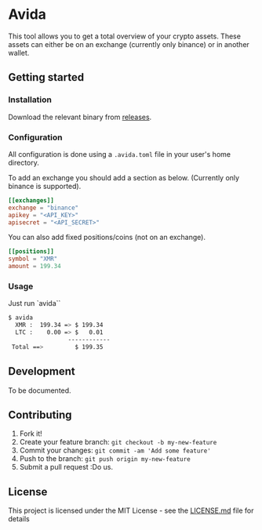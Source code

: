 # Avida

This tool allows you to get a total overview of your crypto assets. These
assets can either be on an exchange (currently only binance) or in another
wallet.

## Getting started

### Installation

Download the relevant binary from [releases](https://github.com/jkielbaey/avida/releases).

### Configuration

All configuration is done using a ```.avida.toml``` file in your user's home directory.

To add an exchange you should add a section as below. (Currently only binance is supported).

```toml
[[exchanges]]
exchange = "binance"
apikey = "<API_KEY>"
apisecret = "<API_SECRET>"
```

You can also add fixed positions/coins (not on an exchange).

```toml
[[positions]]
symbol = "XMR"
amount = 199.34
```

### Usage

Just run `avida``

```sh
$ avida
  XMR :  199.34 => $ 199.34
  LTC :    0.00 => $   0.01
                 ------------
 Total ==>         $ 199.35
```

## Development

To be documented.

## Contributing

1. Fork it!
1. Create your feature branch: `git checkout -b my-new-feature`
1. Commit your changes: `git commit -am 'Add some feature'`
1. Push to the branch: `git push origin my-new-feature`
1. Submit a pull request :Do us.

## License

This project is licensed under the MIT License - see the [LICENSE.md](LICENSE.md) file for details
